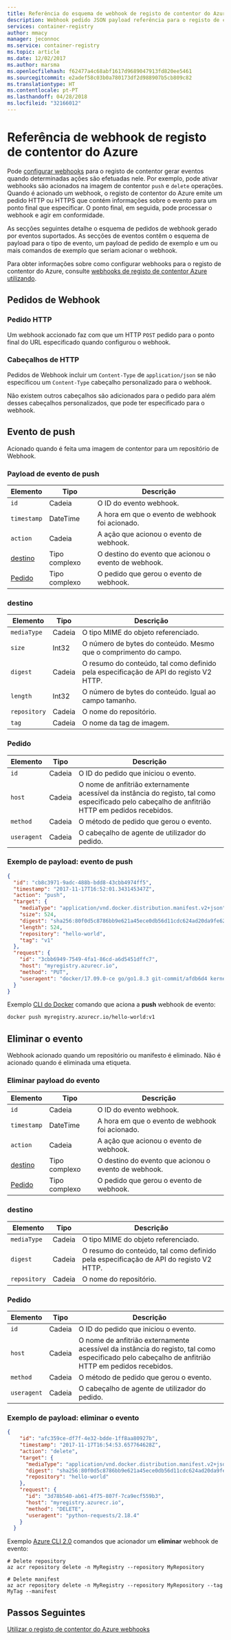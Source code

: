 ```yaml
---
title: Referência do esquema de webhook de registo de contentor do Azure
description: Webhook pedido JSON payload referência para o registo de contentor do Azure.
services: container-registry
author: mmacy
manager: jeconnoc
ms.service: container-registry
ms.topic: article
ms.date: 12/02/2017
ms.author: marsma
ms.openlocfilehash: f62477a4c68abf1617d9689047913fd820ee5461
ms.sourcegitcommit: e2adef58c03b0a780173df2d988907b5cb809c82
ms.translationtype: HT
ms.contentlocale: pt-PT
ms.lasthandoff: 04/28/2018
ms.locfileid: "32166012"
---
```

# <a name="azure-container-registry-webhook-reference"></a>Referência de webhook de registo de contentor do Azure

Pode [configurar webhooks](container-registry-webhook.md) para o registo de contentor gerar eventos quando determinadas ações são efetuadas nele. Por exemplo, pode ativar webhooks são acionados na imagem de contentor `push` e `delete` operações. Quando é acionado um webhook, o registo de contentor do Azure emite um pedido HTTP ou HTTPS que contém informações sobre o evento para um ponto final que especificar. O ponto final, em seguida, pode processar o webhook e agir em conformidade.

As secções seguintes detalhe o esquema de pedidos de webhook gerado por eventos suportados. As secções de eventos contêm o esquema de payload para o tipo de evento, um payload de pedido de exemplo e um ou mais comandos de exemplo que seriam acionar o webhook.

Para obter informações sobre como configurar webhooks para o registo de contentor do Azure, consulte [webhooks de registo de contentor Azure utilizando](container-registry-webhook.md).

## <a name="webhook-requests"></a>Pedidos de Webhook

### <a name="http-request"></a>Pedido HTTP

Um webhook accionado faz com que um HTTP `POST` pedido para o ponto final do URL especificado quando configurou o webhook.

### <a name="http-headers"></a>Cabeçalhos de HTTP

Pedidos de Webhook incluir um `Content-Type` de `application/json` se não especificou um `Content-Type` cabeçalho personalizado para o webhook.

Não existem outros cabeçalhos são adicionados para o pedido para além desses cabeçalhos personalizados, que pode ter especificado para o webhook.

## <a name="push-event"></a>Evento de push

Acionado quando é feita uma imagem de contentor para um repositório de Webhook.

### <a name="push-event-payload"></a>Payload de evento de push

|Elemento|Tipo|Descrição|
|-------------|----------|-----------|
|`id`|Cadeia|O ID do evento webhook.|
|`timestamp`|DateTime|A hora em que o evento de webhook foi acionado.|
|`action`|Cadeia|A ação que acionou o evento de webhook.|
|[destino](#target)|Tipo complexo|O destino do evento que acionou o evento de webhook.|
|[Pedido](#request)|Tipo complexo|O pedido que gerou o evento de webhook.|

### <a name="target"></a>destino

|Elemento|Tipo|Descrição|
|------------------|----------|-----------|
|`mediaType`|Cadeia|O tipo MIME do objeto referenciado.|
|`size`|Int32|O número de bytes do conteúdo. Mesmo que o comprimento do campo.|
|`digest`|Cadeia|O resumo do conteúdo, tal como definido pela especificação de API do registo V2 HTTP.|
|`length`|Int32|O número de bytes do conteúdo. Igual ao campo tamanho.|
|`repository`|Cadeia|O nome do repositório.|
|`tag`|Cadeia|O nome da tag de imagem.|

### <a name="request"></a>Pedido

|Elemento|Tipo|Descrição|
|------------------|----------|-----------|
|`id`|Cadeia|O ID do pedido que iniciou o evento.|
|`host`|Cadeia|O nome de anfitrião externamente acessível da instância do registo, tal como especificado pelo cabeçalho de anfitrião HTTP em pedidos recebidos.|
|`method`|Cadeia|O método de pedido que gerou o evento.|
|`useragent`|Cadeia|O cabeçalho de agente de utilizador do pedido.|

### <a name="payload-example-push-event"></a>Exemplo de payload: evento de push

```JSON
{
  "id": "cb8c3971-9adc-488b-bdd8-43cbb4974ff5",
  "timestamp": "2017-11-17T16:52:01.343145347Z",
  "action": "push",
  "target": {
    "mediaType": "application/vnd.docker.distribution.manifest.v2+json",
    "size": 524,
    "digest": "sha256:80f0d5c8786bb9e621a45ece0db56d11cdc624ad20da9fe62e9d25490f331d7d",
    "length": 524,
    "repository": "hello-world",
    "tag": "v1"
  },
  "request": {
    "id": "3cbb6949-7549-4fa1-86cd-a6d5451dffc7",
    "host": "myregistry.azurecr.io",
    "method": "PUT",
    "useragent": "docker/17.09.0-ce go/go1.8.3 git-commit/afdb6d4 kernel/4.10.0-27-generic os/linux arch/amd64 UpstreamClient(Docker-Client/17.09.0-ce \\(linux\\))"
  }
}
```

Exemplo [CLI do Docker](https://docs.docker.com/engine/reference/commandline/cli/) comando que aciona a **push** webhook de evento:

```bash
docker push myregistry.azurecr.io/hello-world:v1
```

## <a name="delete-event"></a>Eliminar o evento

Webhook acionado quando um repositório ou manifesto é eliminado. Não é acionado quando é eliminada uma etiqueta.

### <a name="delete-event-payload"></a>Eliminar payload do evento

|Elemento|Tipo|Descrição|
|-------------|----------|-----------|
|`id`|Cadeia|O ID do evento webhook.|
|`timestamp`|DateTime|A hora em que o evento de webhook foi acionado.|
|`action`|Cadeia|A ação que acionou o evento de webhook.|
|[destino](#delete_target)|Tipo complexo|O destino do evento que acionou o evento de webhook.|
|[Pedido](#delete_request)|Tipo complexo|O pedido que gerou o evento de webhook.|

### <a name="delete_target"></a> destino

|Elemento|Tipo|Descrição|
|------------------|----------|-----------|
|`mediaType`|Cadeia|O tipo MIME do objeto referenciado.|
|`digest`|Cadeia|O resumo do conteúdo, tal como definido pela especificação de API do registo V2 HTTP.|
|`repository`|Cadeia|O nome do repositório.|

### <a name="delete_request"></a> Pedido

|Elemento|Tipo|Descrição|
|------------------|----------|-----------|
|`id`|Cadeia|O ID do pedido que iniciou o evento.|
|`host`|Cadeia|O nome de anfitrião externamente acessível da instância do registo, tal como especificado pelo cabeçalho de anfitrião HTTP em pedidos recebidos.|
|`method`|Cadeia|O método de pedido que gerou o evento.|
|`useragent`|Cadeia|O cabeçalho de agente de utilizador do pedido.|

### <a name="payload-example-delete-event"></a>Exemplo de payload: eliminar o evento

```JSON
{
    "id": "afc359ce-df7f-4e32-bdde-1ff8aa80927b",
    "timestamp": "2017-11-17T16:54:53.657764628Z",
    "action": "delete",
    "target": {
      "mediaType": "application/vnd.docker.distribution.manifest.v2+json",
      "digest": "sha256:80f0d5c8786bb9e621a45ece0db56d11cdc624ad20da9fe62e9d25490f331d7d",
      "repository": "hello-world"
    },
    "request": {
      "id": "3d78b540-ab61-4f75-807f-7ca9ecf559b3",
      "host": "myregistry.azurecr.io",
      "method": "DELETE",
      "useragent": "python-requests/2.18.4"
    }
  }
```

Exemplo [Azure CLI 2.0](/cli/azure/acr) comandos que acionador um **eliminar** webhook de evento:

```azurecli
# Delete repository
az acr repository delete -n MyRegistry --repository MyRepository

# Delete manifest
az acr repository delete -n MyRegistry --repository MyRepository --tag MyTag --manifest
```

## <a name="next-steps"></a>Passos Seguintes

[Utilizar o registo de contentor do Azure webhooks](container-registry-webhook.md)